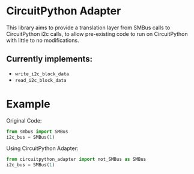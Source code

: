 # CircuitPython Adapter

This library aims to provide a translation layer from SMBus calls to CircuitPython i2c calls, to allow pre-existing code to run on CircuitPython with little to no modifications.

## Currently implements:

* `write_i2c_block_data`
* `read_i2c_block_data`

# Example

Original Code:
```python
from smbus import SMBus
i2c_bus = SMBus(1)
```

Using CircuitPython Adapter:
```python
from circuitpython_adapter import not_SMBus as SMBus
i2c_bus = SMBus(1)
```